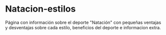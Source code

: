 # Natacion-estilos

Página con información sobre el deporte "Natación" con pequeñas ventajas y desventajas sobre cada estilo, beneficios del deporte e informacion extra.
